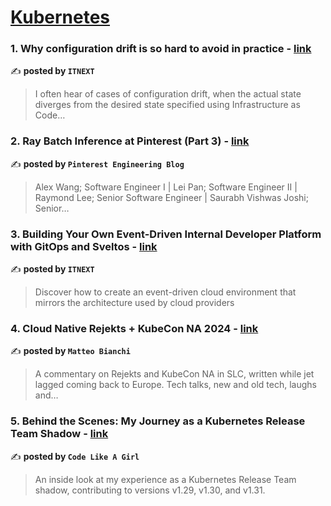 
<h1><a href=https://medium.com/tag/kubernetes/recommended target="_blank" rel="noopener noreferrer">Kubernetes</a></h1>
<h3>1. Why configuration drift is so hard to avoid in practice - <a href="https://medium.com/itnext/why-configuration-drift-is-so-hard-to-avoid-in-practice-443248cafc9c" target="_blank" rel="noopener noreferrer">link</a></h3>

✍️ **posted by `ITNEXT`**

<blockquote>I often hear of cases of configuration drift, when the actual state diverges from the desired state specified using Infrastructure as Code…</blockquote>

<h3>2. Ray Batch Inference at Pinterest (Part 3) - <a href="https://medium.com/pinterest-engineering/ray-batch-inference-at-pinterest-part-3-4faeb652e385" target="_blank" rel="noopener noreferrer">link</a></h3>

✍️ **posted by `Pinterest Engineering Blog`**

<blockquote>Alex Wang; Software Engineer I | Lei Pan; Software Engineer II | Raymond Lee; Senior Software Engineer | Saurabh Vishwas Joshi; Senior…</blockquote>

<h3>3. Building Your Own Event-Driven Internal Developer Platform with GitOps and Sveltos - <a href="https://medium.com/itnext/building-your-own-event-driven-internal-developer-platform-with-gitops-and-sveltos-cbe3de4920d5" target="_blank" rel="noopener noreferrer">link</a></h3>

✍️ **posted by `ITNEXT`**

<blockquote>Discover how to create an event-driven cloud environment that mirrors the architecture used by cloud providers</blockquote>

<h3>4. Cloud Native Rejekts + KubeCon NA 2024 - <a href="https://medium.com/@mbianchidev/cloud-native-rejekts-kubecon-na-2024-86c0c158c149" target="_blank" rel="noopener noreferrer">link</a></h3>

✍️ **posted by `Matteo Bianchi`**

<blockquote>A commentary on Rejekts and KubeCon NA in SLC, written while jet lagged coming back to Europe.
Tech talks, new and old tech, laughs and…</blockquote>

<h3>5. Behind the Scenes: My Journey as a Kubernetes Release Team Shadow - <a href="https://medium.com/code-like-a-girl/behind-the-scenes-my-journey-as-a-kubernetes-release-team-shadow-630be70effb0" target="_blank" rel="noopener noreferrer">link</a></h3>

✍️ **posted by `Code Like A Girl`**

<blockquote>An inside look at my experience as a Kubernetes Release Team shadow, contributing to versions v1.29, v1.30, and v1.31.</blockquote>

